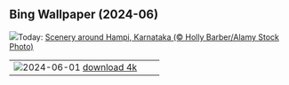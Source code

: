 ## Bing Wallpaper (2024-06)
![](https://www.bing.com/th?id=OHR.IndiaHampi_EN-IN5466875133_UHD.jpg&w=1000)Today: [Scenery around Hampi, Karnataka (© Holly Barber/Alamy Stock Photo)](https://www.bing.com/th?id=OHR.IndiaHampi_EN-IN5466875133_UHD.jpg)

|      |      |      |
| :----: | :----: | :----: |
|![](https://www.bing.com/th?id=OHR.PrideMonthSF_EN-IN4842306720_UHD.jpg&pid=hp&w=384&h=216&rs=1&c=4)2024-06-01 [download 4k](https://www.bing.com/th?id=OHR.PrideMonthSF_EN-IN4842306720_UHD.jpg)|